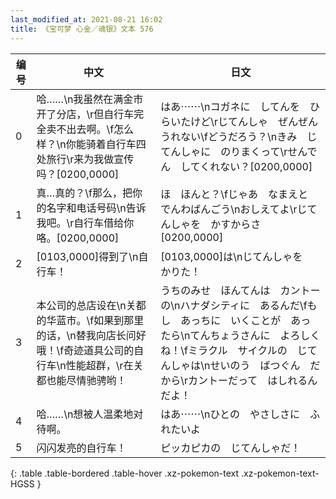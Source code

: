 ```yaml
---
last_modified_at: 2021-08-21 16:02
title: 《宝可梦 心金／魂银》文本 576
---
```

| 编号 | 中文 | 日文 |
| ---- | ---- | ---- |
| 0 | 哈……\n我虽然在满金市开了分店，\r但自行车完全卖不出去啊。\f怎么样？\n你能骑着自行车四处旅行\r来为我做宣传吗？[0200,0000] | はあ⋯⋯\nコガネに　してんを　ひらいたけど\rじてんしゃ　ぜんぜん　うれない\fどうだろう？\nきみ　じてんしゃに　のりまくって\rせんでん　してくれない？[0200,0000] |
| 1 | 真…真的？\f那么，把你的名字和电话号码\n告诉我吧。\r自行车借给你咯。[0200,0000] | ほ　ほんと？\fじゃあ　なまえと　でんわばんごう\nおしえてよ\rじてんしゃを　かすからさ[0200,0000] |
| 2 | [0103,0000]得到了\n自行车！ | [0103,0000]は\nじてんしゃを　かりた！ |
| 3 | 本公司的总店设在\n关都的华蓝市。\f如果到那里的话，\n替我向店长问好哦！\f奇迹道具公司的自行车\n性能超群，\r在关都也能尽情驰骋哟！ | うちのみせ　ほんてんは　カントーの\nハナダシティに　あるんだ\fもし　あっちに　いくことが　あったら\nてんちょうさんに　よろしくね！\fミラクル　サイクルの　じてんしゃは\nせいのう　ばつぐん　だから\rカントーだって　はしれるんだよ！ |
| 4 | 哈……\n想被人温柔地对待啊。 | はあ⋯⋯\nひとの　やさしさに　ふれたいよ |
| 5 | 闪闪发亮的自行车！ | ピッカピカの　じてんしゃだ！ |
{: .table .table-bordered .table-hover .xz-pokemon-text .xz-pokemon-text-HGSS }